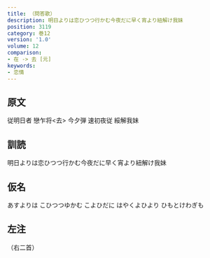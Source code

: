 ```yaml
---
title: （問答歌）
description: 明日よりは恋ひつつ行かむ今夜だに早く宵より紐解け我妹
position: 3119
category: 巻12
version: '1.0'
volume: 12
comparison:
- 在 -> 去 [元]
keywords:
- 恋情
---
```


## 原文

従明日者 戀乍将<去> 今夕弾 速初夜従 綏解我妹

## 訓読

明日よりは恋ひつつ行かむ今夜だに早く宵より紐解け我妹

## 仮名

あすよりは こひつつゆかむ こよひだに はやくよひより ひもとけわぎも

## 左注

（右二首）
